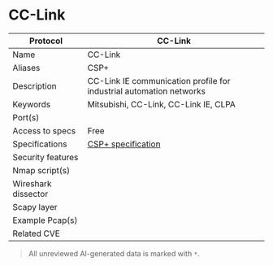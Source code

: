 # CC-Link

| Protocol | CC-Link |
|---|---|
| Name | CC-Link |
| Aliases | CSP+ |
| Description | CC-Link IE communication profile for industrial automation networks |
| Keywords | Mitsubishi, CC-Link, CC-Link IE, CLPA |
| Port(s) |  |
| Access to specs | Free |
| Specifications | [CSP+ specification](https://www.cc-link.org/en/downloads/index.html) |
| Security features |  |
| Nmap script(s) |  |
| Wireshark dissector |  |
| Scapy layer |  |
| Example Pcap(s) |  |
| Related CVE |  |



> All unreviewed AI-generated data is marked with `*`.
